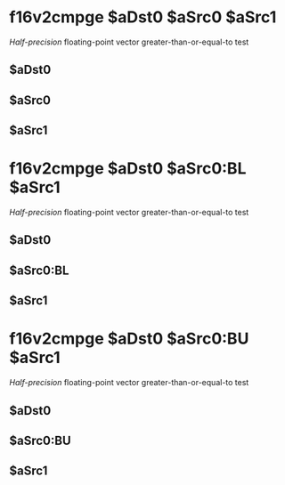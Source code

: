 # f16v2cmpge $aDst0 $aSrc0 $aSrc1

*Half-precision* floating-point vector greater-than-or-equal-to test


## $aDst0

## $aSrc0

## $aSrc1

# f16v2cmpge $aDst0 $aSrc0:BL $aSrc1

*Half-precision* floating-point vector greater-than-or-equal-to test


## $aDst0

## $aSrc0:BL

## $aSrc1

# f16v2cmpge $aDst0 $aSrc0:BU $aSrc1

*Half-precision* floating-point vector greater-than-or-equal-to test


## $aDst0

## $aSrc0:BU

## $aSrc1

